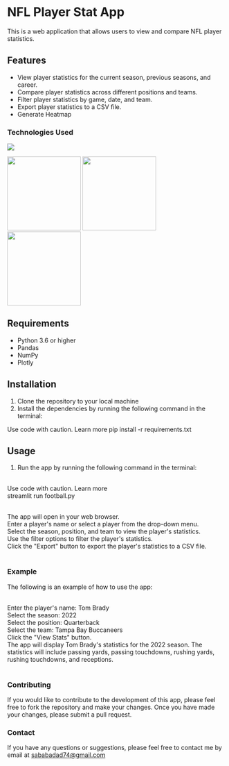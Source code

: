 # NFL Player Stat App
This is a web application that allows users to view and compare NFL player statistics.

## Features
* View player statistics for the current season, previous seasons, and career.
* Compare player statistics across different positions and teams.
* Filter player statistics by game, date, and team.
* Export player statistics to a CSV file.
* Generate Heatmap
### Technologies Used  
![](https://forthebadge.com/images/badges/made-with-python.svg) 

<img target="_blank" src="https://raw.githubusercontent.com/scikit-learn/scikit-learn/main/doc/logos/scikit-learn-logo.png" width=170>
<img target="_blank" src="https://github.com/ditikrushna/End-to-End-Diabetes-Prediction-Application-Using-Machine-Learning/blob/master/Resource/numpy.png" width=170>
<img target="_blank" src="https://github.com/ditikrushna/End-to-End-Diabetes-Prediction-Application-Using-Machine-Learning/blob/master/Resource/pandas.jpeg" width=170>

  

## Requirements

* Python 3.6 or higher
* Pandas
* NumPy
* Plotly

## Installation

1. Clone the repository to your local machine
2. Install the dependencies by running the following command in the terminal:

Use code with caution. Learn more
pip install -r requirements.txt

## Usage

1. Run the app by running the following command in the terminal:</br></br>

Use code with caution. Learn more</br>
streamlit run football.py</br></br>

The app will open in your web browser.</br>
Enter a player's name or select a player from the drop-down menu.</br>
Select the season, position, and team to view the player's statistics.</br>
Use the filter options to filter the player's statistics.</br>
Click the "Export" button to export the player's statistics to a CSV file.</br></br>
### Example
The following is an example of how to use the app:</br></br>

Enter the player's name: Tom Brady</br>
Select the season: 2022</br>
Select the position: Quarterback</br>
Select the team: Tampa Bay Buccaneers</br>
Click the "View Stats" button.</br>
The app will display Tom Brady's statistics for the 2022 season. The statistics will include passing yards, passing touchdowns, rushing yards, rushing touchdowns, and receptions.</br></br>

### Contributing
If you would like to contribute to the development of this app, please feel free to fork the repository and make your changes. Once you have made your changes, please submit a pull request.

### Contact
If you have any questions or suggestions, please feel free to contact me by email at sababadad74@gmail.com
